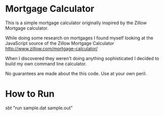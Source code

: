 # Mortgage Calculator

This is a simple mortgage calculator originally inspired by the Zillow Mortgage calculator.  

While doing some research on mortgages I found myself looking at the JavaScript source of the Zillow Mortgage Calculator http://www.zillow.com/mortgage-calculator/

When I discovered they weren't doing anything sophisticated I decided to build my own command line calculator.

No guarantees are made about the this code.  Use at your own peril.

# How to Run

sbt "run sample.dat sample.out"
